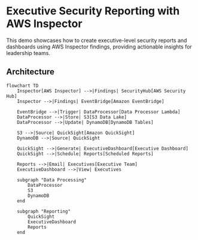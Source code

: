 # Executive Security Reporting with AWS Inspector

This demo showcases how to create executive-level security reports and dashboards using AWS Inspector findings, providing actionable insights for leadership teams.

## Architecture

```mermaid
flowchart TD
    Inspector[AWS Inspector] -->|Findings| SecurityHub[AWS Security Hub]
    Inspector -->|Findings| EventBridge[Amazon EventBridge]
    
    EventBridge -->|Trigger| DataProcessor[Data Processor Lambda]
    DataProcessor -->|Store| S3[S3 Data Lake]
    DataProcessor -->|Update| DynamoDB[DynamoDB Tables]
    
    S3 -->|Source| QuickSight[Amazon QuickSight]
    DynamoDB -->|Source| QuickSight
    
    QuickSight -->|Generate| ExecutiveDashboard[Executive Dashboard]
    QuickSight -->|Schedule| Reports[Scheduled Reports]
    
    Reports -->|Email| Executives[Executive Team]
    ExecutiveDashboard -->|View| Executives
    
    subgraph "Data Processing"
        DataProcessor
        S3
        DynamoDB
    end
    
    subgraph "Reporting"
        QuickSight
        ExecutiveDashboard
        Reports
    end
```
